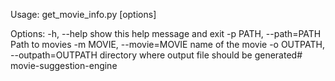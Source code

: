 Usage: get_movie_info.py [options]

Options:
  -h, --help            show this help message and exit
  -p PATH, --path=PATH  Path to movies
  -m MOVIE, --movie=MOVIE
                        name of the movie
  -o OUTPATH, --outpath=OUTPATH
                        directory where output file should be generated# movie-suggestion-engine
